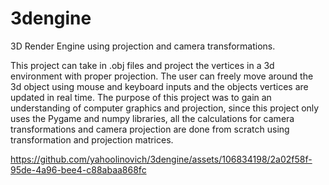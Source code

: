 # 3dengine
3D Render Engine using projection and camera transformations.

This project can take in .obj files and project the vertices in a 3d environment with proper projection. The user can freely move around the 3d object using mouse and keyboard inputs and the objects vertices 
are updated in real time. The purpose of this project was to gain an understanding of computer graphics and projection, since this project only uses the Pygame and numpy libraries, all the calculations for 
camera transformations and camera projection are done from scratch using transformation and projection matrices. 


https://github.com/yahoolinovich/3dengine/assets/106834198/2a02f58f-95de-4a96-bee4-c88abaa868fc


